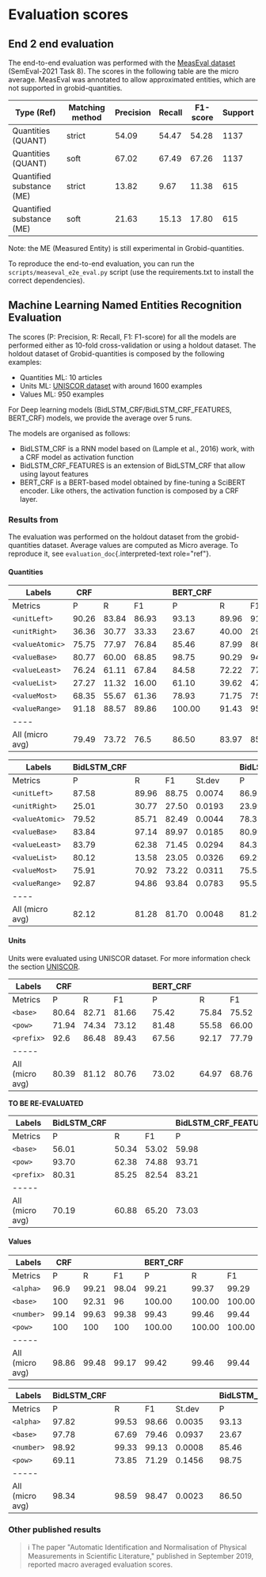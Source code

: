 # Evaluation scores

## End 2 end evaluation

The end-to-end evaluation was performed with the [MeasEval dataset](https://github.com/harperco/MeasEval) (SemEval-2021
Task 8).
The scores in the following table are the micro average. MeasEval was annotated to allow approximated entities, which
are not supported in grobid-quantities.

| Type (Ref)                | Matching  method | Precision | Recall | F1-score | Support |
|---------------------------|------------------|-----------|--------|----------|---------|
| Quantities (QUANT)        | strict           | 54.09     | 54.47  | 54.28    | 1137    |
| Quantities (QUANT)        | soft             | 67.02     | 67.49  | 67.26    | 1137    |
| Quantified substance (ME) | strict           | 13.82     | 9.67   | 11.38    | 615     |
| Quantified substance (ME) | soft             | 21.63     | 15.13  | 17.80    | 615     |

Note: the ME (Measured Entity) is still experimental in Grobid-quantities.

To reproduce the end-to-end evaluation, you can run the `scripts/measeval_e2e_eval.py` script (use the requirements.txt
to install the correct dependencies).

## Machine Learning Named Entities Recognition Evaluation

The scores (P: Precision, R: Recall, F1: F1-score) for all the models are performed either as 10-fold cross-validation
or using a holdout dataset.
The holdout dataset of Grobid-quantities is composed by the following examples:

- Quantities ML: 10 articles
- Units ML: [UNISCOR dataset](references.md) with around 1600 examples
- Values ML: 950 examples

For Deep learning models (BidLSTM_CRF/BidLSTM_CRF_FEATURES, BERT_CRF) models, we provide the average over 5 runs.

The models are organised as follows:

- BidLSTM_CRF is a RNN model based on (Lample et al., 2016) work, with a CRF model as activation function
- BidLSTM_CRF_FEATURES is an extension of BidLSTM_CRF that allow using layout features
- BERT_CRF is a BERT-based model obtained by fine-tuning a SciBERT encoder. Like others, the activation function is
  composed by a CRF layer.

### Results from

The evaluation was performed on the holdout dataset from the grobid-quantities dataset.
Average values are computed as Micro average.
To reproduce it, see `evaluation_doc`{.interpreted-text role="ref"}.

#### Quantities

| Labels          | CRF   |       |       |              | BERT_CRF |       |       |        | Support |
|-----------------|-------|-------|-------|--------------|----------|-------|-------|--------|---------|
| Metrics         | P     | R     | F1    |              | P        | R     | F1    | St.dev |         |
| `<unitLeft>`    | 90.26 | 83.84 | 86.93 |              | 93.13    | 89.96 | 91.52 | 0.0086 | 464     |
| `<unitRight>`   | 36.36 | 30.77 | 33.33 |              | 23.67    | 40.00 | 29.70 | 0.0139 | 13      |
| `<valueAtomic>` | 75.75 | 77.97 | 76.84 |              | 85.46    | 87.99 | 86.70 | 0.0041 | 581     |
| `<valueBase>`   | 80.77 | 60.00 | 68.85 |              | 98.75    | 90.29 | 94.33 | 0.0163 | 35      |
| `<valueLeast>`  | 76.24 | 61.11 | 67.84 |              | 84.58    | 72.22 | 77.91 | 0.0212 | 126     |
| `<valueList>`   | 27.27 | 11.32 | 16.00 |              | 61.10    | 39.62 | 47.79 | 0.0262 | 53      |
| `<valueMost>`   | 68.35 | 55.67 | 61.36 |              | 78.93    | 71.75 | 75.16 | 0.0179 | 97      |
| `<valueRange>`  | 91.18 | 88.57 | 89.86 |              | 100.00   | 91.43 | 95.52 | 0.0000 | 35      |
| ----            |
| All (micro avg) | 79.49 | 73.72 | 76.5  |              | 86.50    | 83.97 | 85.22 | 0.0031 | 1404    |

| Labels          | BidLSTM_CRF |       |       |        |        | BidLSTM_CRF_FEATURES |       |       |        | Support |
|-----------------|-------------|-------|-------|--------|--------|----------------------|-------|-------|--------|---------|
| Metrics         | P           | R     | F1    | St.dev |        | P                    | R     | F1    | St.dev |         |
| `<unitLeft>`    | 87.58       | 89.96 | 88.75 | 0.0074 |        | 86.95                | 89.57 | 88.24 | 0.0097 | 464     |
| `<unitRight>`   | 25.01       | 30.77 | 27.50 | 0.0193 |        | 23.99                | 30.77 | 26.91 | 0.0146 | 13      |
| `<valueAtomic>` | 79.52       | 85.71 | 82.49 | 0.0044 |        | 78.33                | 86.57 | 82.24 | 0.0062 | 581     |
| `<valueBase>`   | 83.84       | 97.14 | 89.97 | 0.0185 |        | 80.99                | 97.14 | 88.32 | 0.0115 | 35      |
| `<valueLeast>`  | 83.79       | 62.38 | 71.45 | 0.0294 |        | 84.37                | 60.00 | 70.06 | 0.0335 | 126     |
| `<valueList>`   | 80.12       | 13.58 | 23.05 | 0.0326 |        | 69.29                | 14.34 | 23.37 | 0.0715 | 53      |
| `<valueMost>`   | 75.91       | 70.92 | 73.22 | 0.0311 |        | 75.54                | 67.01 | 70.99 | 0.0370 | 97      |
| `<valueRange>`  | 92.87       | 94.86 | 93.84 | 0.0783 |        | 95.58                | 97.14 | 96.35 | 0.0673 | 35      |
| ----            |             |       |
| All (micro avg) | 82.12       | 81.28 | 81.70 | 0.0048 |        | 81.26                | 81.11 | 81.19 | 0.0090 | 1404    | 

#### Units

Units were evaluated using UNISCOR dataset. For more information check the section [UNISCOR](references.md#uniscor).

| Labels          | CRF   |       |       | | BERT_CRF |       |       |        | Support |
|-----------------|-------|-------|-------|-|----------|-------|-------|--------|---------|
| Metrics         | P     | R     | F1    | | P        | R     | F1    | St.dev |         |
| `<base>`        | 80.64 | 82.71 | 81.66 | | 75.42    | 75.84 | 75.52 | 0.0318 | 3228    |
| `<pow>`         | 71.94 | 74.34 | 73.12 | | 81.48    | 55.58 | 66.00 | 0.1069 | 1773    |
| `<prefix>`      | 92.6  | 86.48 | 89.43 | | 67.56    | 92.17 | 77.79 | 0.0300 | 1287    |
| -----           |       |
| All (micro avg) | 80.39 | 81.12 | 80.76 | | 73.02    | 64.97 | 68.76 | 0.0167 | 6288    |

**TO BE RE-EVALUATED**

| Labels          | BidLSTM_CRF |       |       | BidLSTM_CRF_FEATURES |       |       |        | Support |
|-----------------|-------------|-------|-------|----------------------|-------|-------|--------|---------|
| Metrics         | P           | R     | F1    | P                    | R     | F1    | St.dev |         |
| `<base>`        | 56.01       | 50.34 | 53.02 | 59.98                | 56.33 | 58.09 | 0.0318 | 3228    |
| `<pow>`         | 93.70       | 62.38 | 74.88 | 93.71                | 68.40 | 78.94 | 0.1069 | 1773    |
| `<prefix>`      | 80.31       | 85.25 | 82.54 | 83.21                | 83.58 | 83.35 | 0.0300 | 1287    |
| -----           |
| All (micro avg) | 70.19       | 60.88 | 65.20 | 73.03                | 65.31 | 68.94 | 0.0167 | 6288    |

#### Values

| Labels          | CRF   |       |       | BERT_CRF |        |        |        |         |
|-----------------|-------|-------|-------|----------|--------|--------|--------|---------|
| Metrics         | P     | R     | F1    | P        | R      | F1     | St.dev | Support |
| `<alpha>`       | 96.9  | 99.21 | 98.04 | 99.21    | 99.37  | 99.29  | 0.0017 | 464     |   
| `<base>`        | 100   | 92.31 | 96    | 100.00   | 100.00 | 100.00 | 0.0000 | 13      |   
| `<number>`      | 99.14 | 99.63 | 99.38 | 99.43    | 99.46  | 99.44  | 0.0005 | 581     |   
| `<pow>`         | 100   | 100   | 100   | 100.00   | 100.00 | 100.00 | 0.0000 | 35      |
| -----           |
| All (micro avg) | 98.86 | 99.48 | 99.17 | 99.42    | 99.46  | 99.44  | 0.0004 | 1093    | 

| Labels          | BidLSTM_CRF |       |       |        |       | BidLSTM_CRF_FEATURES |       |       |        |         |
|-----------------|-------------|-------|-------|--------|-------|----------------------|-------|-------|--------|---------|
| Metrics         | P           | R     | F1    | St.dev |       | P                    | R     | F1    | St.dev | Support |
| `<alpha>`       | 97.82       | 99.53 | 98.66 | 0.0035 |       | 93.13                | 89.96 | 91.52 | 0.0086 | 464     |
| `<base>`        | 97.78       | 67.69 | 79.46 | 0.0937 |       | 23.67                | 40.00 | 29.70 | 0.0139 | 13      |
| `<number>`      | 98.92       | 99.33 | 99.13 | 0.0008 |       | 85.46                | 87.99 | 86.70 | 0.0041 | 581     |
| `<pow>`         | 69.11       | 73.85 | 71.29 | 0.1456 |       | 98.75                | 90.29 | 94.33 | 0.0163 | 35      |
| -----           |             |       |
| All (micro avg) | 98.34       | 98.59 | 98.47 | 0.0023 |       | 86.50                | 83.97 | 85.22 | 0.0031 | 1093    |

### Other published results

> :information_source: The paper \"Automatic Identification and Normalisation of Physical Measurements in Scientific
> Literature,\" published in September 2019, reported macro averaged evaluation scores.
